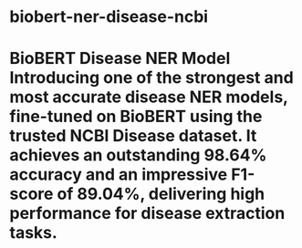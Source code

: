# biobert-ner-disease-ncbi
# BioBERT Disease NER Model  Introducing one of the strongest and most accurate disease NER models, **fine-tuned on BioBERT** using the trusted **NCBI Disease** dataset.  It achieves an outstanding **98.64% accuracy** and an impressive **F1-score of 89.04%**, delivering high performance for disease extraction tasks.
